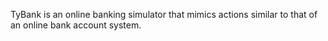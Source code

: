 TyBank is an online banking simulator that mimics actions similar to that of an online bank account system.
